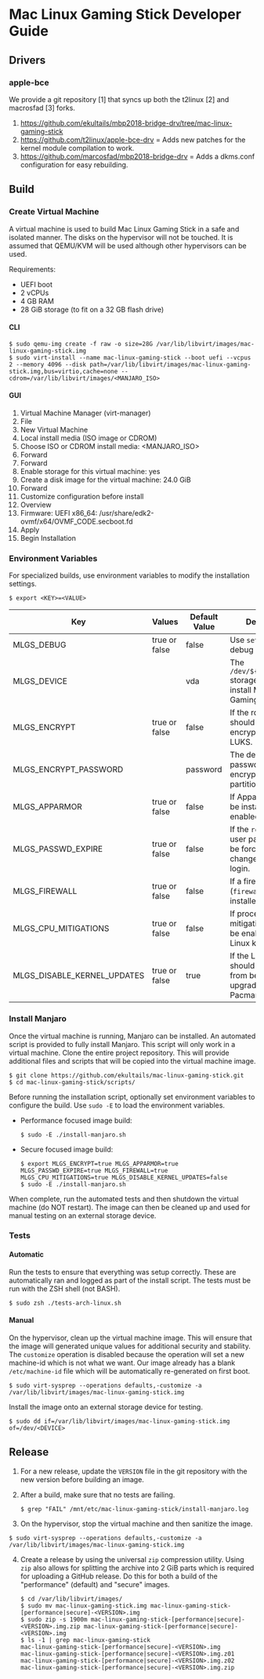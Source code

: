# Mac Linux Gaming Stick Developer Guide

## Drivers

### apple-bce

We provide a git repository [1] that syncs up both the t2linux [2] and macrosfad [3] forks.

1. https://github.com/ekultails/mbp2018-bridge-drv/tree/mac-linux-gaming-stick
2. https://github.com/t2linux/apple-bce-drv = Adds new patches for the kernel module compilation to work.
3. https://github.com/marcosfad/mbp2018-bridge-drv = Adds a dkms.conf configuration for easy rebuilding.

## Build

### Create Virtual Machine

A virtual machine is used to build Mac Linux Gaming Stick in a safe and isolated manner. The disks on the hypervisor will not be touched. It is assumed that QEMU/KVM will be used although other hypervisors can be used.

Requirements:

- UEFI boot
- 2 vCPUs
- 4 GB RAM
- 28 GiB storage (to fit on a 32 GB flash drive)

#### CLI

```
$ sudo qemu-img create -f raw -o size=28G /var/lib/libvirt/images/mac-linux-gaming-stick.img
$ sudo virt-install --name mac-linux-gaming-stick --boot uefi --vcpus 2 --memory 4096 --disk path=/var/lib/libvirt/images/mac-linux-gaming-stick.img,bus=virtio,cache=none --cdrom=/var/lib/libvirt/images/<MANJARO_ISO>
```

#### GUI

1. Virtual Machine Manager (virt-manager)
2. File
3. New Virtual Machine
4. Local install media (ISO image or CDROM)
5. Choose ISO or CDROM install media: <MANJARO_ISO>
6. Forward
7. Forward
8. Enable storage for this virtual machine: yes
9. Create a disk image for the virtual machine: 24.0 GiB
10. Forward
11. Customize configuration before install
12. Overview
13. Firmware: UEFI x86_64: /usr/share/edk2-ovmf/x64/OVMF_CODE.secboot.fd
14. Apply
15. Begin Installation

### Environment Variables

For specialized builds, use environment variables to modify the installation settings.

```
$ export <KEY>=<VALUE>
```

| Key | Values | Default Value | Description |
| --- | ------ | ------------- | ----------- |
| MLGS_DEBUG | true or false | false | Use `set -x` for debug shell logging. |
| MLGS_DEVICE | | vda | The `/dev/${MLGS_DEVICE}` storage device to install Mac Linux Gaming Stick onto. |
| MLGS_ENCRYPT | true or false | false | If the root partition should be encrypted with LUKS. |
| MLGS_ENCRYPT_PASSWORD | | password | The default password for the encrypted root partition. |
| MLGS_APPARMOR | true or false | false | If Apparmor should be installed and enabled. |
| MLGS_PASSWD_EXPIRE | true or false | false | If the `root` and `stick` user passwords will be forced to be changed after first login. |
| MLGS_FIREWALL | true or false | false | If a firewall (`firewalld`) will be installed. |
| MLGS_CPU_MITIGATIONS | true or false | false | If processor mitigations should be enabled in the Linux kernel. |
| MLGS_DISABLE_KERNEL_UPDATES | true or false | true | If the Linux kernels should be excluded from being upgraded by Pacman. |

### Install Manjaro

Once the virtual machine is running, Manjaro can be installed. An automated script is provided to fully install Manjaro. This script will only work in a virtual machine. Clone the entire project repository. This will provide additional files and scripts that will be copied into the virtual machine image.

```
$ git clone https://github.com/ekultails/mac-linux-gaming-stick.git
$ cd mac-linux-gaming-stick/scripts/
```

Before running the installation script, optionally set environment variables to configure the build. Use `sudo -E` to load the environment variables.

-  Performance focused image build:

    ```
    $ sudo -E ./install-manjaro.sh
    ```

-  Secure focused image build:

    ```
    $ export MLGS_ENCRYPT=true MLGS_APPARMOR=true MLGS_PASSWD_EXPIRE=true MLGS_FIREWALL=true MLGS_CPU_MITIGATIONS=true MLGS_DISABLE_KERNEL_UPDATES=false
    $ sudo -E ./install-manjaro.sh
    ```

When complete, run the automated tests and then shutdown the virtual machine (do NOT restart). The image can then be cleaned up and used for manual testing on an external storage device.

### Tests

#### Automatic

Run the tests to ensure that everything was setup correctly. These are automatically ran and logged as part of the install script. The tests must be run with the ZSH shell (not BASH).

```
$ sudo zsh ./tests-arch-linux.sh
```

#### Manual

On the hypervisor, clean up the virtual machine image. This will ensure that the image will generated unique values for additional security and stability. The `customize` operation is disabled because the operation will set a new machine-id which is not what we want. Our image already has a blank `/etc/machine-id` file which will be automatically re-generated on first boot.

```
$ sudo virt-sysprep --operations defaults,-customize -a /var/lib/libvirt/images/mac-linux-gaming-stick.img
```

Install the image onto an external storage device for testing.

```
$ sudo dd if=/var/lib/libvirt/images/mac-linux-gaming-stick.img of=/dev/<DEVICE>
```

## Release

1. For a new release, update the `VERSION` file in the git repository with the new version before building an image.
2. After a build, make sure that no tests are failing.

    ```
    $ grep "FAIL" /mnt/etc/mac-linux-gaming-stick/install-manjaro.log
    ```

3. On the hypervisor, stop the virtual machine and then sanitize the image.

```
$ sudo virt-sysprep --operations defaults,-customize -a /var/lib/libvirt/images/mac-linux-gaming-stick.img
```

4. Create a release by using the universal `zip` compression utility. Using `zip` also allows for splitting the archive into 2 GiB parts which is required for uploading a GitHub release. Do this for both a build of the "performance" (default) and "secure" images.

    ```
    $ cd /var/lib/libvirt/images/
    $ sudo mv mac-linux-gaming-stick.img mac-linux-gaming-stick-[performance|secure]-<VERSION>.img
    $ sudo zip -s 1900m mac-linux-gaming-stick-[performance|secure]-<VERSION>.img.zip mac-linux-gaming-stick-[performance|secure]-<VERSION>.img
    $ ls -1 | grep mac-linux-gaming-stick
    mac-linux-gaming-stick-[performance|secure]-<VERSION>.img
    mac-linux-gaming-stick-[performance|secure]-<VERSION>.img.z01
    mac-linux-gaming-stick-[performance|secure]-<VERSION>.img.z02
    mac-linux-gaming-stick-[performance|secure]-<VERSION>.img.zip
    ```
